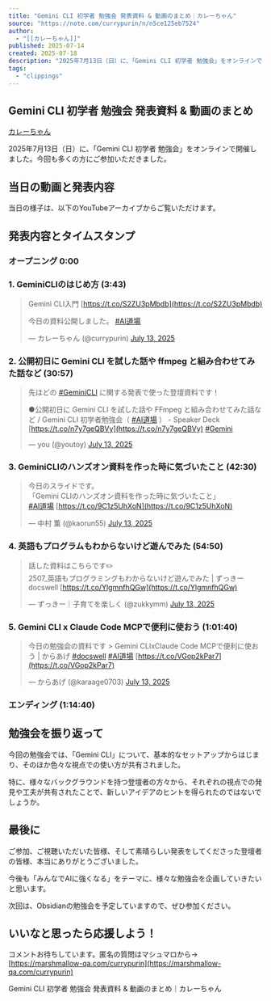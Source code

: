 ```yaml
---
title: "Gemini CLI 初学者 勉強会 発表資料 & 動画のまとめ｜カレーちゃん"
source: "https://note.com/currypurin/n/n5ce125eb7524"
author:
  - "[[カレーちゃん]]"
published: 2025-07-14
created: 2025-07-18
description: "2025年7月13日（日）に、「Gemini CLI 初学者 勉強会」をオンラインで開催しました。今回も多くの方にご参加いただきました。  当日の動画と発表内容  当日の様子は、以下のYouTubeアーカイブからご覧いただけます。     発表内容とタイムスタンプ  オープニング 0:00  1. GeminiCLIのはじめ方 (3:43)   Gemini CLI入門https://t.co/S2ZU3pMbdb   今日の資料公開しました。 #AI道場 — カレーちゃん (@currypurin) July 13, 2025     2. 公開初日に Gemini"
tags:
  - "clippings"
---
```

## Gemini CLI 初学者 勉強会 発表資料 & 動画のまとめ

[カレーちゃん](https://note.com/currypurin)

2025年7月13日（日）に、「Gemini CLI 初学者 勉強会」をオンラインで開催しました。今回も多くの方にご参加いただきました。

## 当日の動画と発表内容

当日の様子は、以下のYouTubeアーカイブからご覧いただけます。

## 発表内容とタイムスタンプ

### オープニング 0:00

### 1\. GeminiCLIのはじめ方 (3:43)

> Gemini CLI入門 [https://t.co/S2ZU3pMbdb](https://t.co/S2ZU3pMbdb)  
>   
> 今日の資料公開しました。 [#AI道場](https://twitter.com/hashtag/AI%E9%81%93%E5%A0%B4?src=hash&ref_src=twsrc%5Etfw)
> 
> — カレーちゃん (@currypurin) [July 13, 2025](https://twitter.com/currypurin/status/1944396508041986148?ref_src=twsrc%5Etfw)

  

### 2\. 公開初日に Gemini CLI を試した話や ffmpeg と組み合わせてみた話など (30:57)

> 先ほどの [#GeminiCLI](https://twitter.com/hashtag/GeminiCLI?src=hash&ref_src=twsrc%5Etfw) に関する発表で使った登壇資料です！  
>   
> ●公開初日に Gemini CLI を試した話や FFmpeg と組み合わせてみた話など / Gemini CLI 初学者勉強会（ [#AI道場](https://twitter.com/hashtag/AI%E9%81%93%E5%A0%B4?src=hash&ref_src=twsrc%5Etfw) ） - Speaker Deck [https://t.co/n7y7geQBVy](https://t.co/n7y7geQBVy) [#Gemini](https://twitter.com/hashtag/Gemini?src=hash&ref_src=twsrc%5Etfw)
> 
> — you (@youtoy) [July 13, 2025](https://twitter.com/youtoy/status/1944380771218628791?ref_src=twsrc%5Etfw)

  

### 3\. GeminiCLIのハンズオン資料を作った時に気づいたこと (42:30)

> 今日のスライドです。  
> 「Gemini CLIのハンズオン資料を作った時に気づいたこと」  
> [#AI道場](https://twitter.com/hashtag/AI%E9%81%93%E5%A0%B4?src=hash&ref_src=twsrc%5Etfw) [https://t.co/9C1z5UhXoN](https://t.co/9C1z5UhXoN)
> 
> — 中村 薫 (@kaorun55) [July 13, 2025](https://twitter.com/kaorun55/status/1944384431596425269?ref_src=twsrc%5Etfw)

  

### 4\. 英語もプログラムもわからないけど遊んでみた (54:50)

> 話した資料はこちらです✏️  
> 2507\_英語もプログラミングもわからないけど遊んでみた | ずっきー docswell [https://t.co/YlgmnfhQGw](https://t.co/YlgmnfhQGw)
> 
> — ずっきー｜子育てを楽しく (@zukkymm) [July 13, 2025](https://twitter.com/zukkymm/status/1944385804383531295?ref_src=twsrc%5Etfw)

  

### 5\. Gemini CLI x Claude Code MCPで便利に使おう (1:01:40)

> 今日の勉強会の資料です > Gemini CLIxClaude Code MCPで便利に使おう | からあげ [#docswell](https://twitter.com/hashtag/docswell?src=hash&ref_src=twsrc%5Etfw) [#AI道場](https://twitter.com/hashtag/AI%E9%81%93%E5%A0%B4?src=hash&ref_src=twsrc%5Etfw) [https://t.co/VGop2kPar7](https://t.co/VGop2kPar7)
> 
> — からあげ (@karaage0703) [July 13, 2025](https://twitter.com/karaage0703/status/1944375269281743181?ref_src=twsrc%5Etfw)

  

### エンディング (1:14:40)

## 勉強会を振り返って

今回の勉強会では、「Gemini CLI」について、基本的なセットアップからはじまり、そのほか色々な視点での使い方が共有されました。

特に、様々なバックグラウンドを持つ登壇者の方々から、それぞれの視点での発見や工夫が共有されたことで、新しいアイデアのヒントを得られたのではないでしょうか。

## 最後に

ご参加、ご視聴いただいた皆様、そして素晴らしい発表をしてくださった登壇者の皆様、本当にありがとうございました。

今後も「みんなでAIに強くなる」をテーマに、様々な勉強会を企画していきたいと思います。

次回は、Obsidianの勉強会を予定していますので、ぜひ参加ください。

## いいなと思ったら応援しよう！

コメントお待ちしています。匿名の質問はマシュマロから→ [https://marshmallow-qa.com/currypurin](https://marshmallow-qa.com/currypurin)

Gemini CLI 初学者 勉強会 発表資料 & 動画のまとめ｜カレーちゃん